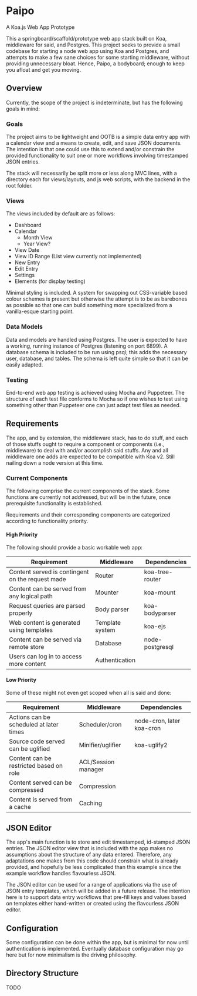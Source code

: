 # Paipo

A Koa.js Web App Prototype

This a springboard/scaffold/prototype web app stack
built on Koa, middleware for said, and Postgres.  This 
project seeks to provide a small codebase for starting a
node web app using Koa and Postgres, and attempts to
make a few sane choices for some starting middleware,
without providing unnecessary bloat.  Hence, Paipo,
a bodyboard; enough to keep you afloat and get you moving.

## Overview

Currently, the scope of the project is indeterminate,
but has the following goals in mind:

### Goals

The project aims to be lightweight and OOTB is a simple
data entry app with a calendar view and a means to create,
edit, and save JSON documents.  The intention is that
one could use this to extend and/or constrain the provided
functionality to suit one or more workflows involving
timestamped JSON entries.

The stack will necessarily be split more or less along
MVC lines, with a directory each for views/layouts,
and js web scripts, with the backend in the root
folder.

### Views

The views included by default are as follows:

* Dashboard
* Calendar
  * Month View
  * Year View?
* View Date
* View ID Range (List view currently not implemented)
* New Entry
* Edit Entry
* Settings
* Elements (for display testing)

Minimal styling is included.  A system for swapping out
CSS-variable based colour schemes is present but otherwise
the attempt is to be as barebones as possible so that one
can build something more specialized from a vanilla-esque
starting point.

### Data Models

Data and models are handled using Postgres.  The user
is expected to have a working, running instance of
Postgres (listening on port 6899).  A database schema
is included to be run using psql; this adds the necessary
user, database, and tables.  The schema is left quite
simple so that it can be easily adapted.

### Testing

End-to-end web app testing is achieved using Mocha and
Puppeteer.  The structure of each test file conforms to
Mocha so if one wishes to test using something other
than Puppeteer one can just adapt test files as needed.

## Requirements

The app, and by extension, the middleware stack, has 
to do stuff, and each of those stuffs ought to require
a component or components (i.e., middleware) to deal
with and/or accomplish said stuffs.  Any and all middleware
one adds are expected to be compatible with Koa v2.  Still
nailing down a node version at this time.

### Current Components

The following comprise the current components of the stack.
Some functions are currently not addressed, but will be
in the future, once prerequisite functionality is
established.

Requirements and their corresponding components are
categorized according to functionality priority.

#### High Priority

The following should provide a basic workable web app:

Requirement | Middleware | Dependencies
--- | --- | ---
Content served is contingent on the request made | Router | koa-tree-router
Content can be served from any logical path | Mounter | koa-mount
Request queries are parsed properly | Body parser | koa-bodyparser
Web content is generated using templates | Template system | koa-ejs
Content can be served via remote store | Database | node-postgresql
Users can log in to access more content | Authentication |

#### Low Priority

Some of these might not even get scoped when all is said and done:

Requirement | Middleware | Dependencies
--- | --- | ---
Actions can be scheduled at later times | Scheduler/cron | node-cron, later koa-cron
Source code served can be uglified | Minifier/uglifier | koa-uglify2
Content can be restricted based on role | ACL/Session manager | 
Content served can be compressed | Compression | 
Content is served from a cache | Caching | 

## JSON Editor

The app's main function is to store and edit timestamped,
id-stamped JSON entries.  The JSON editor view that is
included with the app makes no assumptions about the
structure of any data entered.  Therefore, any adaptations
one makes from this code should constrain what is already
provided, and hopefully be less complicated than
this example since the example workflow handles flavourless
JSON.

The JSON editor can be used for a range of applications
via the use of JSON entry templates, which will be added
in a future release.  The intention here is to support
data entry workflows that pre-fill keys and values based
on templates either hand-written or created using the
flavourless JSON editor.

## Configuration

Some configuration can be done within the app, but is
minimal for now until authentication is implemented.
Eventually database configuration may go here but for
now minimalism is the driving philosophy.

## Directory Structure

TODO
